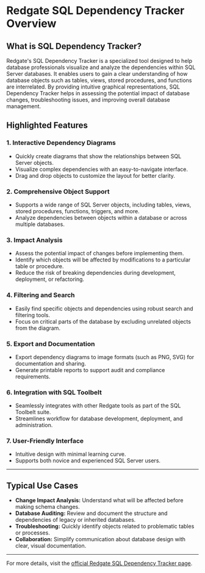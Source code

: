 # Redgate SQL Dependency Tracker Overview

## What is SQL Dependency Tracker?

Redgate's SQL Dependency Tracker is a specialized tool designed to help database professionals visualize and analyze the dependencies within SQL Server databases. It enables users to gain a clear understanding of how database objects such as tables, views, stored procedures, and functions are interrelated. By providing intuitive graphical representations, SQL Dependency Tracker helps in assessing the potential impact of database changes, troubleshooting issues, and improving overall database management.

## Highlighted Features

### 1. **Interactive Dependency Diagrams**
   - Quickly create diagrams that show the relationships between SQL Server objects.
   - Visualize complex dependencies with an easy-to-navigate interface.
   - Drag and drop objects to customize the layout for better clarity.

### 2. **Comprehensive Object Support**
   - Supports a wide range of SQL Server objects, including tables, views, stored procedures, functions, triggers, and more.
   - Analyze dependencies between objects within a database or across multiple databases.

### 3. **Impact Analysis**
   - Assess the potential impact of changes before implementing them.
   - Identify which objects will be affected by modifications to a particular table or procedure.
   - Reduce the risk of breaking dependencies during development, deployment, or refactoring.

### 4. **Filtering and Search**
   - Easily find specific objects and dependencies using robust search and filtering tools.
   - Focus on critical parts of the database by excluding unrelated objects from the diagram.

### 5. **Export and Documentation**
   - Export dependency diagrams to image formats (such as PNG, SVG) for documentation and sharing.
   - Generate printable reports to support audit and compliance requirements.

### 6. **Integration with SQL Toolbelt**
   - Seamlessly integrates with other Redgate tools as part of the SQL Toolbelt suite.
   - Streamlines workflow for database development, deployment, and administration.

### 7. **User-Friendly Interface**
   - Intuitive design with minimal learning curve.
   - Supports both novice and experienced SQL Server users.

---

## Typical Use Cases

- **Change Impact Analysis:** Understand what will be affected before making schema changes.
- **Database Auditing:** Review and document the structure and dependencies of legacy or inherited databases.
- **Troubleshooting:** Quickly identify objects related to problematic tables or processes.
- **Collaboration:** Simplify communication about database design with clear, visual documentation.

---

For more details, visit the [official Redgate SQL Dependency Tracker page](https://www.red-gate.com/products/sql-dependency-tracker/).
